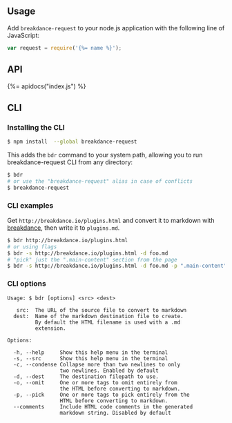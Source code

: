 ## Usage

Add `breakdance-request` to your node.js application with the following line of JavaScript:

```js
var request = require('{%= name %}');
```

## API
{%= apidocs("index.js") %}

## CLI

### Installing the CLI

```sh
$ npm install  --global breakdance-request
```

This adds the `bdr` command to your system path, allowing you to run breakdance-request CLI from any directory:

```sh
$ bdr
# or use the "breakdance-request" alias in case of conflicts
$ breakdance-request
```

### CLI examples

Get `http://breakdance.io/plugins.html` and convert it to markdown with [breakdance](http://breakdance.io), then write it to `plugins.md`. 

```sh
$ bdr http://breakdance.io/plugins.html
# or using flags
$ bdr -s http://breakdance.io/plugins.html -d foo.md
# "pick" just the ".main-content" section from the page
$ bdr -s http://breakdance.io/plugins.html -d foo.md -p ".main-content"
```

### CLI options

```
Usage: $ bdr [options] <src> <dest>

   src:  The URL of the source file to convert to markdown
  dest:  Name of the markdown destination file to create.
         By default the HTML filename is used with a .md
         extension.

Options:

  -h, --help     Show this help menu in the terminal
  -s, --src      Show this help menu in the terminal
  -c, --condense Collapse more than two newlines to only
                 two newlines. Enabled by default
  -d, --dest     The destination filepath to use.
  -o, --omit     One or more tags to omit entirely from
                 the HTML before converting to markdown.
  -p, --pick     One or more tags to pick entirely from the
                 HTML before converting to markdown.
  --comments     Include HTML code comments in the generated
                 markdown string. Disabled by default

```
